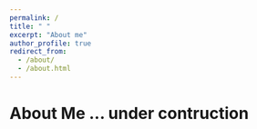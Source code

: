```yaml
---
permalink: /
title: " "
excerpt: "About me"
author_profile: true
redirect_from: 
  - /about/
  - /about.html
---
```


About Me ... under contruction
======




